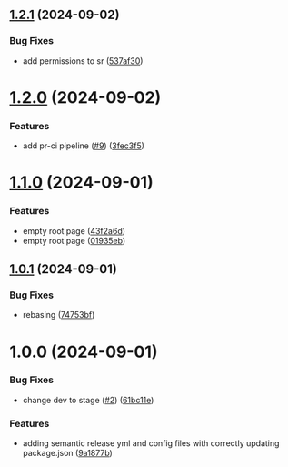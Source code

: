 ## [1.2.1](https://github.com/ahmedsweng/semantic-release-with-nextjs/compare/v1.2.0...v1.2.1) (2024-09-02)


### Bug Fixes

* add permissions to sr ([537af30](https://github.com/ahmedsweng/semantic-release-with-nextjs/commit/537af308f795898203079298d3ad391566ec80fe))

# [1.2.0](https://github.com/ahmedsweng/semantic-release-with-nextjs/compare/v1.1.0...v1.2.0) (2024-09-02)


### Features

* add pr-ci pipeline ([#9](https://github.com/ahmedsweng/semantic-release-with-nextjs/issues/9)) ([3fec3f5](https://github.com/ahmedsweng/semantic-release-with-nextjs/commit/3fec3f534e4a0b5e2df96b97153fc91989147625))

# [1.1.0](https://github.com/ahmedsweng/semantic-release-with-nextjs/compare/v1.0.1...v1.1.0) (2024-09-01)


### Features

* empty root page ([43f2a6d](https://github.com/ahmedsweng/semantic-release-with-nextjs/commit/43f2a6dd4bde42d36c1782d81616a33dce9e0c32))
* empty root page ([01935eb](https://github.com/ahmedsweng/semantic-release-with-nextjs/commit/01935eb77e872265026ba555a1e555a7dab40b78))

## [1.0.1](https://github.com/ahmedsweng/semantic-release-with-nextjs/compare/v1.0.0...v1.0.1) (2024-09-01)


### Bug Fixes

* rebasing ([74753bf](https://github.com/ahmedsweng/semantic-release-with-nextjs/commit/74753bf9a672143a451799b92095627b602c61d0))

# 1.0.0 (2024-09-01)


### Bug Fixes

* change dev to stage ([#2](https://github.com/ahmedsweng/semantic-release-with-nextjs/issues/2)) ([61bc11e](https://github.com/ahmedsweng/semantic-release-with-nextjs/commit/61bc11e58cf1b952e098ff459403fff657f35580))


### Features

* adding semantic release yml and config files with correctly updating package.json ([9a1877b](https://github.com/ahmedsweng/semantic-release-with-nextjs/commit/9a1877b17278c2d535a294978a9beca7d91dccaf))
